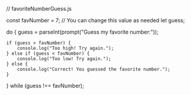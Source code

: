 // favoriteNumberGuess.js

const favNumber = 7; // You can change this value as needed
let guess;

do {
    guess = parseInt(prompt("Guess my favorite number:"));

    if (guess > favNumber) {
        console.log("Too high! Try again.");
    } else if (guess < favNumber) {
        console.log("Too low! Try again.");
    } else {
        console.log("Correct! You guessed the favorite number.");
    }
} while (guess !== favNumber);
